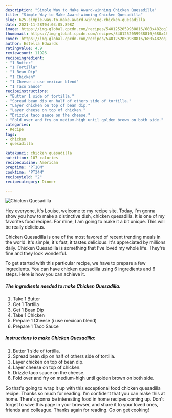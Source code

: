 ```yaml
---
description: "Simple Way to Make Award-winning Chicken Quesadilla"
title: "Simple Way to Make Award-winning Chicken Quesadilla"
slug: 625-simple-way-to-make-award-winning-chicken-quesadilla
date: 2021-11-28T04:03:05.898Z
image: https://img-global.cpcdn.com/recipes/5401252059938816/680x482cq70/chicken-quesadilla-recipe-main-photo.jpg
thumbnail: https://img-global.cpcdn.com/recipes/5401252059938816/680x482cq70/chicken-quesadilla-recipe-main-photo.jpg
cover: https://img-global.cpcdn.com/recipes/5401252059938816/680x482cq70/chicken-quesadilla-recipe-main-photo.jpg
author: Estella Edwards
ratingvalue: 4.9
reviewcount: 11926
recipeingredient:
- "1 Butter"
- "1 Tortilla"
- "1 Bean Dip"
- "1 Chicken"
- "1 Cheese i use mexican blend"
- "1 Taco Sauce"
recipeinstructions:
- "Butter 1 side of tortilla."
- "Spread bean dip on half of others side of tortilla."
- "Layer chicken on top of bean dip."
- "Layer cheese on top of chicken."
- "Drizzle taco sauce on the cheese."
- "Fold over and fry on medium-high until golden brown on both side."
categories:
- Recipe
tags:
- chicken
- quesadilla

katakunci: chicken quesadilla 
nutrition: 107 calories
recipecuisine: American
preptime: "PT10M"
cooktime: "PT34M"
recipeyield: "2"
recipecategory: Dinner

---
```



![Chicken Quesadilla](https://img-global.cpcdn.com/recipes/5401252059938816/680x482cq70/chicken-quesadilla-recipe-main-photo.jpg)

Hey everyone, it's Louise, welcome to my recipe site. Today, I'm gonna show you how to make a distinctive dish, chicken quesadilla. It is one of my favorites food recipes. For mine, I am going to make it a bit unique. This will be really delicious.



Chicken Quesadilla is one of the most favored of recent trending meals in the world. It's simple, it's fast, it tastes delicious. It's appreciated by millions daily. Chicken Quesadilla is something that I've loved my whole life. They're fine and they look wonderful.


To get started with this particular recipe, we have to prepare a few ingredients. You can have chicken quesadilla using 6 ingredients and 6 steps. Here is how you can achieve it.

<!--inarticleads1-->

##### The ingredients needed to make Chicken Quesadilla:

1. Take 1 Butter
1. Get 1 Tortilla
1. Get 1 Bean Dip
1. Take 1 Chicken
1. Prepare 1 Cheese (i use mexican blend)
1. Prepare 1 Taco Sauce




<!--inarticleads2-->

##### Instructions to make Chicken Quesadilla:

1. Butter 1 side of tortilla.
1. Spread bean dip on half of others side of tortilla.
1. Layer chicken on top of bean dip.
1. Layer cheese on top of chicken.
1. Drizzle taco sauce on the cheese.
1. Fold over and fry on medium-high until golden brown on both side.




So that's going to wrap it up with this exceptional food chicken quesadilla recipe. Thanks so much for reading. I'm confident that you can make this at home. There's gonna be interesting food in home recipes coming up. Don't forget to save this page in your browser, and share it to your loved ones, friends and colleague. Thanks again for reading. Go on get cooking!
